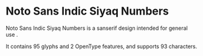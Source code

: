 
# Noto Sans Indic Siyaq Numbers

Noto Sans Indic Siyaq Numbers is a sanserif design intended for general use .

It contains 95 glyphs and 2 OpenType features, and supports 93 characters.

